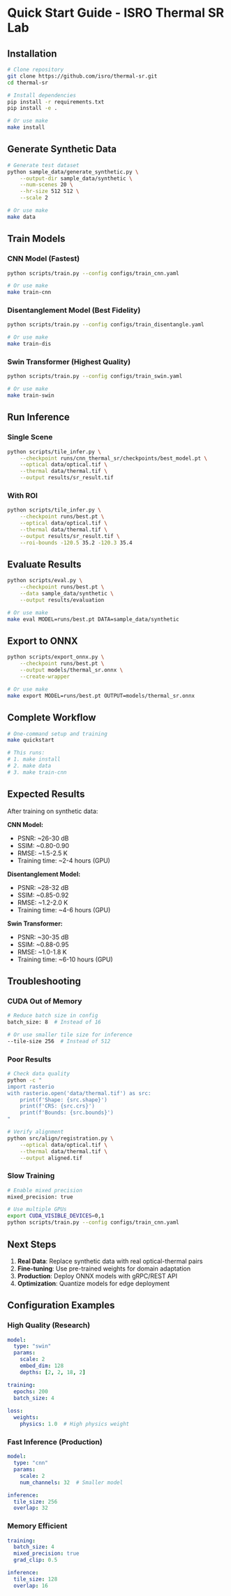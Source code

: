 # Quick Start Guide - ISRO Thermal SR Lab

## Installation

```bash
# Clone repository
git clone https://github.com/isro/thermal-sr.git
cd thermal-sr

# Install dependencies
pip install -r requirements.txt
pip install -e .

# Or use make
make install
```

## Generate Synthetic Data

```bash
# Generate test dataset
python sample_data/generate_synthetic.py \
    --output-dir sample_data/synthetic \
    --num-scenes 20 \
    --hr-size 512 512 \
    --scale 2

# Or use make
make data
```

## Train Models

### CNN Model (Fastest)
```bash
python scripts/train.py --config configs/train_cnn.yaml

# Or use make
make train-cnn
```

### Disentanglement Model (Best Fidelity)
```bash
python scripts/train.py --config configs/train_disentangle.yaml

# Or use make
make train-dis
```

### Swin Transformer (Highest Quality)
```bash
python scripts/train.py --config configs/train_swin.yaml

# Or use make
make train-swin
```

## Run Inference

### Single Scene
```bash
python scripts/tile_infer.py \
    --checkpoint runs/cnn_thermal_sr/checkpoints/best_model.pt \
    --optical data/optical.tif \
    --thermal data/thermal.tif \
    --output results/sr_result.tif
```

### With ROI
```bash
python scripts/tile_infer.py \
    --checkpoint runs/best.pt \
    --optical data/optical.tif \
    --thermal data/thermal.tif \
    --output results/sr_result.tif \
    --roi-bounds -120.5 35.2 -120.3 35.4
```

## Evaluate Results

```bash
python scripts/eval.py \
    --checkpoint runs/best.pt \
    --data sample_data/synthetic \
    --output results/evaluation

# Or use make
make eval MODEL=runs/best.pt DATA=sample_data/synthetic
```

## Export to ONNX

```bash
python scripts/export_onnx.py \
    --checkpoint runs/best.pt \
    --output models/thermal_sr.onnx \
    --create-wrapper

# Or use make
make export MODEL=runs/best.pt OUTPUT=models/thermal_sr.onnx
```

## Complete Workflow

```bash
# One-command setup and training
make quickstart

# This runs:
# 1. make install
# 2. make data  
# 3. make train-cnn
```

## Expected Results

After training on synthetic data:

**CNN Model:**
- PSNR: ~26-30 dB
- SSIM: ~0.80-0.90
- RMSE: ~1.5-2.5 K
- Training time: ~2-4 hours (GPU)

**Disentanglement Model:**
- PSNR: ~28-32 dB
- SSIM: ~0.85-0.92
- RMSE: ~1.2-2.0 K
- Training time: ~4-6 hours (GPU)

**Swin Transformer:**
- PSNR: ~30-35 dB
- SSIM: ~0.88-0.95
- RMSE: ~1.0-1.8 K
- Training time: ~6-10 hours (GPU)

## Troubleshooting

### CUDA Out of Memory
```bash
# Reduce batch size in config
batch_size: 8  # Instead of 16

# Or use smaller tile size for inference
--tile-size 256  # Instead of 512
```

### Poor Results
```bash
# Check data quality
python -c "
import rasterio
with rasterio.open('data/thermal.tif') as src:
    print(f'Shape: {src.shape}')
    print(f'CRS: {src.crs}')
    print(f'Bounds: {src.bounds}')
"

# Verify alignment
python src/align/registration.py \
    --optical data/optical.tif \
    --thermal data/thermal.tif \
    --output aligned.tif
```

### Slow Training
```bash
# Enable mixed precision
mixed_precision: true

# Use multiple GPUs
export CUDA_VISIBLE_DEVICES=0,1
python scripts/train.py --config configs/train_cnn.yaml
```

## Next Steps

1. **Real Data**: Replace synthetic data with real optical-thermal pairs
2. **Fine-tuning**: Use pre-trained weights for domain adaptation
3. **Production**: Deploy ONNX models with gRPC/REST API
4. **Optimization**: Quantize models for edge deployment

## Configuration Examples

### High Quality (Research)
```yaml
model:
  type: "swin"
  params:
    scale: 2
    embed_dim: 128
    depths: [2, 2, 18, 2]

training:
  epochs: 200
  batch_size: 4
  
loss:
  weights:
    physics: 1.0  # High physics weight
```

### Fast Inference (Production)
```yaml
model:
  type: "cnn"
  params:
    scale: 2
    num_channels: 32  # Smaller model

inference:
  tile_size: 256
  overlap: 32
```

### Memory Efficient
```yaml
training:
  batch_size: 4
  mixed_precision: true
  grad_clip: 0.5

inference:
  tile_size: 128
  overlap: 16
```